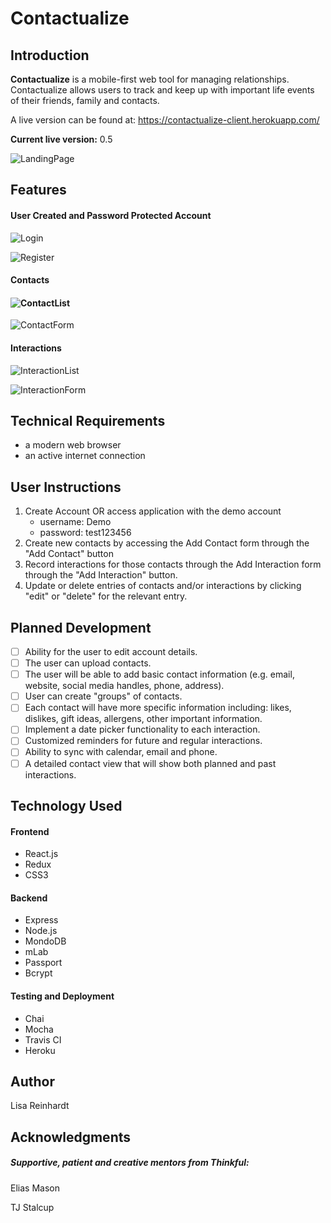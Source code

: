 # Contactualize

## Introduction

**Contactualize** is a mobile-first web tool for managing relationships.  Contactualize allows users to track and keep up with important life events of their friends, family and contacts.    

A live version can be found at:   https://contactualize-client.herokuapp.com/

**Current live version:** 0.5

![LandingPage](/ScreenShots/LandingPage.png)

## Features

#### User Created and Password Protected Account

![Login](/ScreenShots/Login.png)

![Register](/ScreenShots/Register.png)



#### Contacts

#### ![ContactList](/ScreenShots/ContactList.png)

![ContactForm](/ScreenShots/ContactForm.png)

#### Interactions

![InteractionList](/ScreenShots/InteractionList.png)

![InteractionForm](/ScreenShots/InteractionForm.png)

## Technical Requirements

-  a modern web browser
- an active internet connection

## User Instructions

1. Create Account OR access application with the demo account
   - username: Demo
   - password: test123456
2. Create new contacts by accessing the Add Contact form through the "Add Contact" button
3. Record interactions for those contacts through the Add Interaction form through the "Add Interaction" button.
4. Update or delete entries of contacts and/or interactions by clicking "edit" or "delete" for the relevant entry. 

## Planned Development

- [ ] Ability for the user to edit account details.
- [ ] The user can upload contacts.
- [ ] The user will be able to add basic contact information (e.g. email, website, social media handles, phone, address).
- [ ] User can create "groups" of contacts.
- [ ] Each contact will have more specific information including: likes, dislikes, gift ideas, allergens, other important information.
- [ ] Implement a date picker functionality to each interaction. 
- [ ] Customized reminders for future and regular interactions.
- [ ] Ability to sync with calendar, email and phone.
- [ ] A detailed contact view that will show both planned and past interactions. 

## Technology Used

#### Frontend 

- React.js
- Redux
- CSS3

#### Backend 

- Express
- Node.js
- MondoDB
- mLab
- Passport
- Bcrypt

#### Testing and Deployment 

- Chai
- Mocha
- Travis CI
- Heroku

## Author

Lisa Reinhardt

## Acknowledgments

##### Supportive, patient and creative mentors from Thinkful: 

Elias Mason

TJ Stalcup
